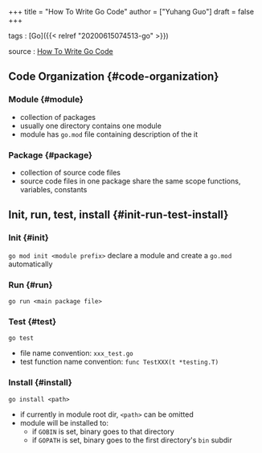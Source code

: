 +++
title = "How To Write Go Code"
author = ["Yuhang Guo"]
draft = false
+++

tags
: [Go]({{< relref "20200615074513-go" >}})

source
: [How To Write Go Code](x-devonthink-item://D08DF1DC-28F0-4E3C-B30B-2AAB6DFB3685)


## Code Organization {#code-organization}


### Module {#module}

-   collection of packages
-   usually one directory contains one module
-   module has `go.mod` file containing description of the it


### Package {#package}

-   collection of source code files
-   source code files in one package share the same scope
    functions, variables, constants


## Init, run, test, install {#init-run-test-install}


### Init {#init}

`go mod init <module prefix>`
declare a module and create a `go.mod` automatically


### Run {#run}

`go run <main package file>`


### Test {#test}

`go test`

-   file name convention: `xxx_test.go`
-   test function name convention: `func TestXXX(t *testing.T)`


### Install {#install}

`go install <path>`

-   if currently in module root dir, `<path>` can be omitted
-   module will be installed to:
    -   if `GOBIN` is set, binary goes to that directory
    -   if `GOPATH` is set, binary goes to the first directory's `bin` subdir
